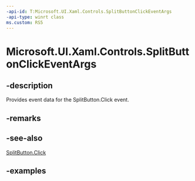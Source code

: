 ```yaml
---
-api-id: T:Microsoft.UI.Xaml.Controls.SplitButtonClickEventArgs
-api-type: winrt class
ms.custom: RS5
---
```

<!-- Class syntax.
public class SplitButtonClickEventArgs 
-->

# Microsoft.UI.Xaml.Controls.SplitButtonClickEventArgs


## -description

Provides event data for the SplitButton.Click event.


## -remarks


## -see-also

[SplitButton.Click](splitbutton_click.md)


## -examples



